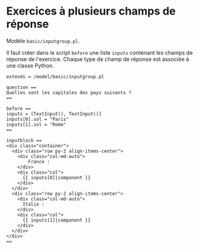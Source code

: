 # Exercices à plusieurs champs de réponse

Modèle `basic/inputgroup.pl`.

Il faut créer dans le script `before` une liste `inputs` contenant les champs de réponse de l'exercice. Chaque type de champ de réponse est associée à une classe Python.

```
extends = /model/basic/inputgroup.pl

question ==
Quelles sont les capitales des pays suivants ?
==

before ==
inputs = [TextInput(), TextInput()]
inputs[0].sol = "Paris"
inputs[1].sol = "Rome"
==

inputblock ==
<div class="container">
  <div class="row py-2 align-items-center">
    <div class="col-md-auto">
        France :
    </div>
    <div class="col">
      {{ inputs[0]|component }}
    </div>
  </div>
  <div class="row py-2 align-items-center">
    <div class="col-md-auto">
      Italie :
    </div>
    <div class="col">
      {{ inputs[1]|component }}
    </div>
  </div>
</div>
==

```
